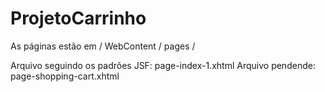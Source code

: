 # ProjetoCarrinho

As páginas estão em / WebContent / pages /

Arquivo seguindo os padrões JSF: page-index-1.xhtml
Arquivo pendende: page-shopping-cart.xhtml
